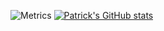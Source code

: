 
  ![Metrics](https://metrics.lecoq.io/patrickellis?template=classic&base.community=0&base.repositories=0&languages=1&introduction=1&pagespeed=1&languages.colors=github&languages.threshold=0%25&introduction.title=true&pagespeed.url=.user.website&pagespeed.detailed=false&pagespeed.screenshot=false&config.timezone=Europe%2FLondon)
[![Patrick's GitHub stats](https://github-readme-stats.vercel.app/api?username=patrickellis&show_icons=true)](https://github.com/patrickellis/github-readme-stats)

